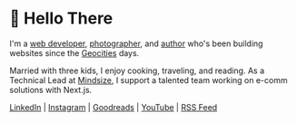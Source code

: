 # 👋 Hello There

I'm a [web developer](https://www.linkedin.com/in/gregrickaby/), [photographer](https://gregrickaby.com/photos), and [author](https://www.amazon.com/author/gregrickaby) who's been building websites since the [Geocities](https://gregrickaby.com/geocities) days.

Married with three kids, I enjoy cooking, traveling, and reading. As a Technical Lead at [Mindsize](https://mindsize.com), I support a talented team working on e-comm solutions with Next.js.

[LinkedIn](https://linkedin.com/in/gregrickaby/) | [Instagram](https://www.instagram.com/gregoryrickaby) | [Goodreads](https://www.goodreads.com/author/show/16999736.Greg_Rickaby) | [YouTube](https://www.youtube.com/@GregRickaby) | [RSS Feed](https://gregrickaby.com/feed.xml)
